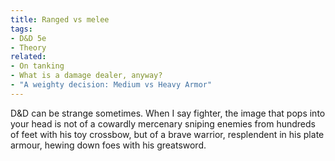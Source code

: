 ```yaml
---
title: Ranged vs melee
tags:
- D&D 5e
- Theory
related:
- On tanking
- What is a damage dealer, anyway?
- "A weighty decision: Medium vs Heavy Armor"
---
```

D&D can be strange sometimes. When I say fighter, the image that pops into your head is not of a cowardly mercenary sniping enemies from hundreds of feet with his toy crossbow, but of a brave warrior, resplendent in his plate armour, hewing down foes with his greatsword.